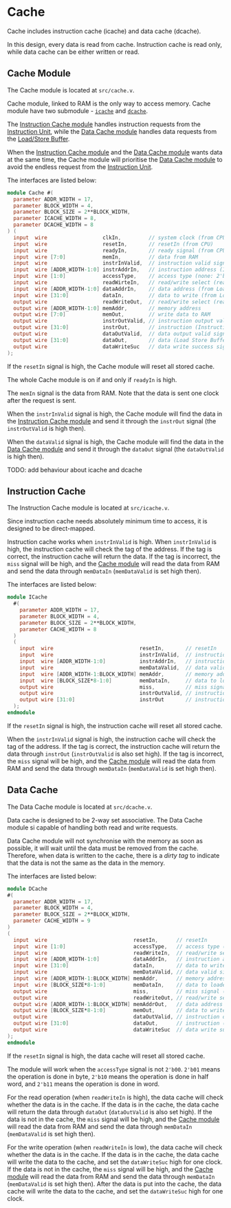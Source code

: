 # Cache

Cache includes instruction cache (icache) and data cache (dcache).

In this design, every data is read from cache. Instruction cache is read
only, while data cache can be either written or read.

## Cache Module

The Cache module is located at `src/cache.v`.

Cache module, linked to RAM is the only way to access memory. Cache module
have two submodule - [`icache`](#instruction-cache) and
[`dcache`](#data-cache).

The [Instruction Cache module](#instruction-cache) handles instruction
requests from the [Instruction Unit](instruction_unit.md), while the
[Data Cache module](#data-cache) handles data requests from the
[Load/Store Buffer](load_store_buffer.md).

When the [Instruction Cache module](#instruction-cache) and the
[Data Cache module](#data-cache) wants data at the same time, the Cache
module will prioritise the [Data Cache module](#data-cache) to avoid the
endless request from the [Instruction Unit](instruction_unit.md).

The interfaces are listed below:
```verilog
module Cache #(
  parameter ADDR_WIDTH = 17,
  parameter BLOCK_WIDTH = 4,
  parameter BLOCK_SIZE = 2**BLOCK_WIDTH,
  parameter ICACHE_WIDTH = 8,
  parameter DCACHE_WIDTH = 8
) (
  input  wire                  clkIn,         // system clock (from CPU)
  input  wire                  resetIn,       // resetIn (from CPU)
  input  wire                  readyIn,       // ready signal (from CPU)
  input  wire [7:0]            memIn,         // data from RAM
  input  wire                  instrInValid,  // instruction valid signal (Instruction Unit)
  input  wire [ADDR_WIDTH-1:0] instrAddrIn,   // instruction address (Instruction Unit)
  input  wire [1:0]            accessType,    // access type (none: 2'b00, byte: 2'b01, half word: 2'b10, word: 2'b11)
  input  wire                  readWirteIn,   // read/write select (read: 1, write: 0)
  input  wire [ADDR_WIDTH-1:0] dataAddrIn,    // data address (from Load Store Buffer)
  input  wire [31:0]           dataIn,        // data to write (from Load Store Buffer)
  output wire                  readWriteOut,  // read/write select (read: 1, write: 0)
  output wire [ADDR_WIDTH-1:0] memAddr,       // memory address
  output wire [7:0]            memOut,        // write data to RAM
  output wire                  instrOutValid, // instruction output valid signal (Instruction Unit)
  output wire [31:0]           instrOut,      // instruction (Instruction Unit)
  output wire                  dataOutValid,  // data output valid signal (Load Store Buffer)
  output wire [31:0]           dataOut,       // data (Load Store Buffer)
  output wire                  dataWriteSuc   // data write success signal (Load Store Buffer)
);
```

If the `resetIn` signal is high, the Cache module will reset all stored cache.

The whole Cache module is on if and only if `readyIn` is high.

The `memIn` signal is the data from RAM. Note that the data is sent one clock
after the request is sent.

When the `instrInValid` signal is high, the Cache module will find the data in
the [Instruction Cache module](#instruction-cache) and send it through the
`instrOut` signal (the `instrOutValid` is high then).

When the `dataValid` signal is high, the Cache module will find the data in
the [Data Cache module](#data-cache) and send it through the `dataOut` signal
(the `dataOutValid` is high then).

TODO: add behaviour about icache and dcache

## Instruction Cache

The Instruction Cache module is located at `src/icache.v`.

Since instruction cache needs absolutely minimum time to access, it is
designed to be direct-mapped.

Instruction cache works when `instrInValid` is high. When `instrInValid`
is high, the instruction cache will check the tag of the address. If the
tag is correct, the instruction cache will return the data. If the tag is
incorrect, the `miss` signal will be high, and the
[Cache module](#cache-module) will read the data from RAM and send the data
through `memDataIn` (`memDataValid` is set high then).

The interfaces are listed below:
```verilog
module ICache
  #(
    parameter ADDR_WIDTH = 17,
    parameter BLOCK_WIDTH = 4,
    parameter BLOCK_SIZE = 2**BLOCK_WIDTH,
    parameter CACHE_WIDTH = 8
  )
  (
    input  wire                            resetIn,       // resetIn
    input  wire                            instrInValid,  // instruction valid signal (Instruction Unit)
    input  wire [ADDR_WIDTH-1:0]           instrAddrIn,   // instruction address (Instruction Unit)
    input  wire                            memDataValid,  // data valid signal (Instruction Unit)
    input  wire [ADDR_WIDTH-1:BLOCK_WIDTH] memAddr,       // memory address
    input  wire [BLOCK_SIZE*8-1:0]         memDataIn,     // data to loaded from RAM
    output wire                            miss,          // miss signal
    output wire                            instrOutValid, // instruction output valid signal (Instruction Unit)
    output wire [31:0]                     instrOut       // instruction (Instruction Unit)
  );
endmodule
```

If the `resetIn` signal is high, the instruction cache will reset all stored
cache.

When the `instrInValid` signal is high, the instruction cache will check the
tag of the address. If the tag is correct, the instruction cache will return
the data through `instrOut` (`instrOutValid` is also set high). If the tag is
incorrect, the `miss` signal will be high, and the
[Cache module](#cache-module) will read the data from RAM and send the data
through `memDataIn` (`memDataValid` is set high then).

## Data Cache

The Data Cache module is located at `src/dcache.v`.

Data cache is designed to be 2-way set associative. The Data Cache module
si capable of handling both read and write requests.

Data Cache module will not synchronise with the memory as soon as possible,
it will wait until the data must be removed from the cache. Therefore, when
data is written to the cache, there is a *dirty tag* to indicate that the
data is not the same as the data in the memory.

The interfaces are listed below:
```verilog
module DCache
#(
  parameter ADDR_WIDTH = 17,
  parameter BLOCK_WIDTH = 4,
  parameter BLOCK_SIZE = 2**BLOCK_WIDTH,
  parameter CACHE_WIDTH = 9
)
(
  input  wire                            resetIn,      // resetIn
  input  wire [1:0]                      accessType,   // access type (none: 2'b00, byte: 2'b01, half word: 2'b10, word: 2'b11)
  input  wire                            readWriteIn,  // read/write select (read: 1, write: 0)
  input  wire [ADDR_WIDTH-1:0]           dataAddrIn,   // instruction address (Instruction Unit)
  input  wire [31:0]                     dataIn,       // data to write
  input  wire                            memDataValid, // data valid signal (Instruction Unit)
  input  wire [ADDR_WIDTH-1:BLOCK_WIDTH] memAddr,      // memory address
  input  wire [BLOCK_SIZE*8-1:0]         memDataIn,    // data to loaded from RAM
  output wire                            miss,         // miss signal (for input and output)
  output wire                            readWriteOut, // read/write select for mem (read: 1, write: 0)
  output wire [ADDR_WIDTH-1:BLOCK_WIDTH] memAddrOut,   // data address
  output wire [BLOCK_SIZE*8-1:0]         memOut,       // data to write
  output wire                            dataOutValid, // instruction output valid signal (Instruction Unit)
  output wire [31:0]                     dataOut,      // instruction (Instruction Unit)
  output wire                            dataWriteSuc  // data write success signal (Load Store Buffer)
);
endmodule
```

If the `resetIn` signal is high, the data cache will reset all stored cache.

The module will work when the `accessType` signal is not `2'b00`. `2'b01` means
the operation is done in byte, `2'b10` means the operation is done in half word,
and `2'b11` means the operation is done in word.

For the read operation (when `readWriteIn` is high), the data cache will check
whether the data is in the cache. If the data is in the cache, the data cache
will return the data through `dataOut` (`dataOutValid` is also set high). If
the data is not in the cache, the `miss` signal will be high, and the
[Cache module](#cache-module) will read the data from RAM and send the data
through `memDataIn` (`memDataValid` is set high then).

For the write operation (when `readWriteIn` is low), the data cache will check
whether the data is in the cache. If the data is in the cache, the data cache
will write the data to the cache, and set the `dataWriteSuc` high for one clock.
If the data is not in the cache, the `miss` signal will be high, and the
[Cache module](#cache-module) will read the data from RAM and send the data
through `memDataIn` (`memDataValid` is set high then). After the data is put
into the cache, the data cache will write the data to the cache, and set the
`dataWriteSuc` high for one clock.
